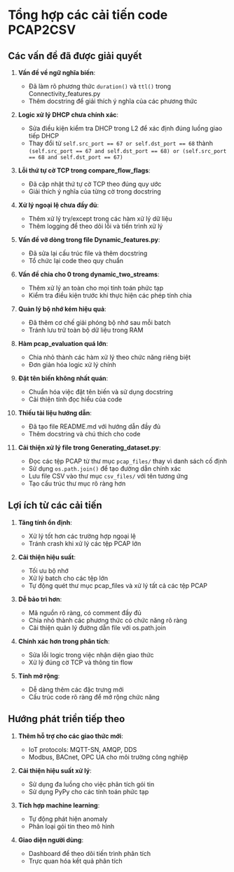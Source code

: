 # Tổng hợp các cải tiến code PCAP2CSV

## Các vấn đề đã được giải quyết

1. **Vấn đề về ngữ nghĩa biến**:
   - Đã làm rõ phương thức `duration()` và `ttl()` trong Connectivity_features.py
   - Thêm docstring để giải thích ý nghĩa của các phương thức

2. **Logic xử lý DHCP chưa chính xác**:
   - Sửa điều kiện kiểm tra DHCP trong L2 để xác định đúng luồng giao tiếp DHCP
   - Thay đổi từ `self.src_port == 67 or self.dst_port == 68` thành `(self.src_port == 67 and self.dst_port == 68) or (self.src_port == 68 and self.dst_port == 67)`

3. **Lỗi thứ tự cờ TCP trong compare_flow_flags**:
   - Đã cập nhật thứ tự cờ TCP theo đúng quy ước
   - Giải thích ý nghĩa của từng cờ trong docstring

4. **Xử lý ngoại lệ chưa đầy đủ**:
   - Thêm xử lý try/except trong các hàm xử lý dữ liệu
   - Thêm logging để theo dõi lỗi và tiến trình xử lý

5. **Vấn đề vỡ dòng trong file Dynamic_features.py**:
   - Đã sửa lại cấu trúc file và thêm docstring
   - Tổ chức lại code theo quy chuẩn

6. **Vấn đề chia cho 0 trong dynamic_two_streams**:
   - Thêm xử lý an toàn cho mọi tính toán phức tạp
   - Kiểm tra điều kiện trước khi thực hiện các phép tính chia

7. **Quản lý bộ nhớ kém hiệu quả**:
   - Đã thêm cơ chế giải phóng bộ nhớ sau mỗi batch
   - Tránh lưu trữ toàn bộ dữ liệu trong RAM

8. **Hàm pcap_evaluation quá lớn**:
   - Chia nhỏ thành các hàm xử lý theo chức năng riêng biệt
   - Đơn giản hóa logic xử lý chính

9. **Đặt tên biến không nhất quán**:
   - Chuẩn hóa việc đặt tên biến và sử dụng docstring
   - Cải thiện tính đọc hiểu của code

10. **Thiếu tài liệu hướng dẫn**:
    - Đã tạo file README.md với hướng dẫn đầy đủ
    - Thêm docstring và chú thích cho code

11. **Cải thiện xử lý file trong Generating_dataset.py**:
    - Đọc các tệp PCAP từ thư mục `pcap_files/` thay vì danh sách cố định
    - Sử dụng `os.path.join()` để tạo đường dẫn chính xác
    - Lưu file CSV vào thư mục `csv_files/` với tên tương ứng
    - Tạo cấu trúc thư mục rõ ràng hơn

## Lợi ích từ các cải tiến

1. **Tăng tính ổn định**:
   - Xử lý tốt hơn các trường hợp ngoại lệ
   - Tránh crash khi xử lý các tệp PCAP lớn

2. **Cải thiện hiệu suất**:
   - Tối ưu bộ nhớ
   - Xử lý batch cho các tệp lớn
   - Tự động quét thư mục pcap_files và xử lý tất cả các tệp PCAP

3. **Dễ bảo trì hơn**:
   - Mã nguồn rõ ràng, có comment đầy đủ
   - Chia nhỏ thành các phương thức có chức năng rõ ràng
   - Cải thiện quản lý đường dẫn file với os.path.join

4. **Chính xác hơn trong phân tích**:
   - Sửa lỗi logic trong việc nhận diện giao thức
   - Xử lý đúng cờ TCP và thông tin flow

5. **Tính mở rộng**:
   - Dễ dàng thêm các đặc trưng mới
   - Cấu trúc code rõ ràng để mở rộng chức năng

## Hướng phát triển tiếp theo

1. **Thêm hỗ trợ cho các giao thức mới**:
   - IoT protocols: MQTT-SN, AMQP, DDS
   - Modbus, BACnet, OPC UA cho môi trường công nghiệp

2. **Cải thiện hiệu suất xử lý**:
   - Sử dụng đa luồng cho việc phân tích gói tin
   - Sử dụng PyPy cho các tính toán phức tạp

3. **Tích hợp machine learning**:
   - Tự động phát hiện anomaly
   - Phân loại gói tin theo mô hình

4. **Giao diện người dùng**:
   - Dashboard để theo dõi tiến trình phân tích
   - Trực quan hóa kết quả phân tích
